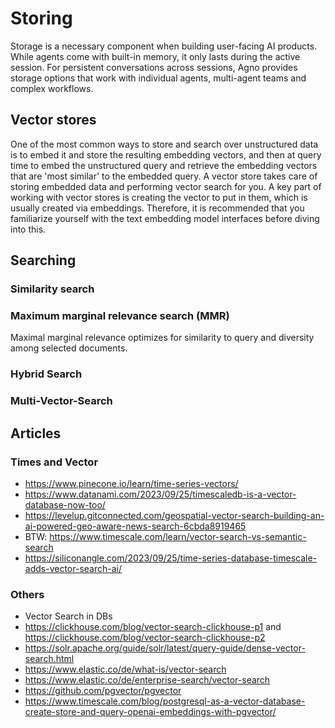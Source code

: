 # Storing

Storage is a necessary component when building user-facing AI products. While agents come with built-in memory, it only
lasts during the active session. For persistent conversations across sessions, Agno provides storage options that work
with individual agents, multi-agent teams and complex workflows.

## Vector stores

One of the most common ways to store and search over unstructured data is to embed it and store the resulting embedding
vectors, and then at query time to embed the unstructured query and retrieve the embedding vectors that are 'most
similar' to the embedded query. A vector store takes care of storing embedded data and performing vector search for you.
A key part of working with vector stores is creating the vector to put in them, which is usually created via embeddings.
Therefore, it is recommended that you familiarize yourself with the text embedding model interfaces before diving into
this.

## Searching

### Similarity search

### Maximum marginal relevance search (MMR)

Maximal marginal relevance optimizes for similarity to query and diversity among selected documents.

### Hybrid Search

### Multi-Vector-Search

## Articles

### Times and Vector

- https://www.pinecone.io/learn/time-series-vectors/
- https://www.datanami.com/2023/09/25/timescaledb-is-a-vector-database-now-too/
- https://levelup.gitconnected.com/geospatial-vector-search-building-an-ai-powered-geo-aware-news-search-6cbda8919465
- BTW: https://www.timescale.com/learn/vector-search-vs-semantic-search
- https://siliconangle.com/2023/09/25/time-series-database-timescale-adds-vector-search-ai/

### Others

- Vector Search in DBs
- https://clickhouse.com/blog/vector-search-clickhouse-p1 and https://clickhouse.com/blog/vector-search-clickhouse-p2
- https://solr.apache.org/guide/solr/latest/query-guide/dense-vector-search.html
- https://www.elastic.co/de/what-is/vector-search
- https://www.elastic.co/de/enterprise-search/vector-search
- https://github.com/pgvector/pgvector
- https://www.timescale.com/blog/postgresql-as-a-vector-database-create-store-and-query-openai-embeddings-with-pgvector/
